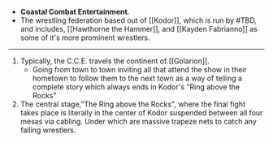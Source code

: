 - **Coastal Combat Entertainment**. 
- The wrestling federation based out of [[Kodor]], which is run by #TBD, and includes, [[Hawthorne the Hammer]], and [[Kayden Fabrianno]] as some of it's more prominent wrestlers.

---
1. Typically, the C.C.E. travels the continent of [[Golarion]]. 
	- Going from town to town inviting all that attend the show in their hometown to follow them to the next town as a way of telling a complete story which always ends in Kodor's "Ring above the Rocks" 
2. The central stage,"The Ring above the Rocks", where the final fight takes place is literally in the center of Kodor suspended between all four mesas via cabling. Under which are massive trapeze nets to catch any falling wrestlers.
